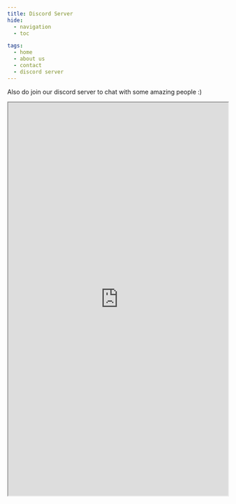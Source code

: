 ```yaml
---
title: Discord Server
hide:
  - navigation
  - toc

tags:
  - home
  - about us
  - contact
  - discord server
---
```


Also do join our discord server to chat with some amazing people :)


<iframe src="https://e.widgetbot.io/channels/920190307595874304/920190310657699899" height="900" width="100%"></iframe>
